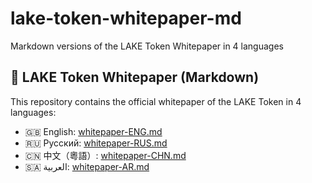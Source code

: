 # lake-token-whitepaper-md

Markdown versions of the LAKE Token Whitepaper in 4 languages

## 📄 LAKE Token Whitepaper (Markdown)

This repository contains the official whitepaper of the LAKE Token in 4 languages:

- 🇬🇧 English: [whitepaper-ENG.md](whitepaper-ENG.md)  
- 🇷🇺 Русский: [whitepaper-RUS.md](whitepaper-RUS.md)  
- 🇨🇳 中文（粵語）: [whitepaper-CHN.md](whitepaper-CHN.md)  
- 🇸🇦 العربية: [whitepaper-AR.md](whitepaper-AR.md)
